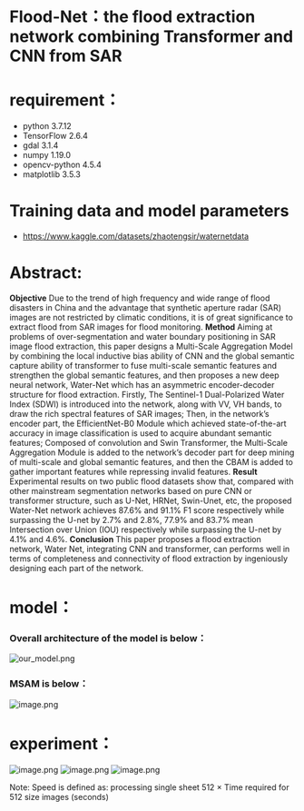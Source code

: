 # Flood-Net：the flood extraction network combining Transformer and CNN from SAR
# requirement：
- python 3.7.12
- TensorFlow 2.6.4
- gdal 3.1.4
- numpy 1.19.0
- opencv-python 4.5.4
- matplotlib 3.5.3
# Training data and model parameters
- https://www.kaggle.com/datasets/zhaotengsir/waternetdata
# **Abstract:**


   **Objective** Due to the trend of high frequency and wide range of flood disasters in China and the advantage that synthetic aperture radar (SAR) images 
are not restricted by climatic conditions, it is of great significance to extract flood from SAR images for flood monitoring. **Method** Aiming 
at problems of over-segmentation and water boundary positioning in SAR image flood extraction, this paper designs a Multi-Scale Aggregation 
Model by combining the local inductive bias ability of CNN and the global semantic capture ability of transformer to fuse multi-scale semantic 
features and strengthen the global semantic features, and then proposes a new deep neural network, Water-Net which has an asymmetric encoder-decoder
structure for flood extraction. Firstly, The Sentinel-1 Dual-Polarized Water Index (SDWI) is introduced into the network, along with VV, VH bands, 
to draw the rich spectral features of SAR images; Then, in the network’s encoder part, the EfficientNet-B0 Module which achieved state-of-the-art 
accuracy in image classification is used to acquire abundant semantic features; Composed of convolution and Swin Transformer, the Multi-Scale Aggregation 
Module is added to the network’s decoder part for deep mining of multi-scale and global semantic features, and then the CBAM is added to gather important
features while repressing invalid features. **Result** Experimental results on two public flood datasets show that, compared with other mainstream segmentation
networks based on pure CNN or transformer structure, such as U-Net, HRNet, Swin-Unet, etc, the proposed Water-Net network achieves 87.6% and 91.1% F1 score 
respectively while surpassing the U-net by 2.7% and 2.8%, 77.9% and 83.7% mean Intersection over Union (IOU) respectively while surpassing the U-net by 4.1% 
and 4.6%. **Conclusion** This paper proposes a flood extraction network, Water Net, integrating CNN and transformer, can performs well in terms of completeness 
and connectivity of flood extraction by ingeniously designing each part of the network.

# model：
### Overall architecture of the model is below：
![our_model.png](https://s2.loli.net/2022/11/27/9CLhqd5PlufB7Je.png)
### MSAM is below：
![image.png](https://s2.loli.net/2022/11/27/SoCJMRhluZVQEg7.png)

# experiment：
![image.png](https://s2.loli.net/2022/11/27/yV1B3aGcRqJn5ZD.png)
![image.png](https://s2.loli.net/2022/11/27/wTqbLSe9tizFkMu.png)
![image.png](https://s2.loli.net/2022/11/27/WbezTx3U2sOX6oq.png)

Note: Speed is defined as: processing single sheet 512 × Time required for 512 size images (seconds)

